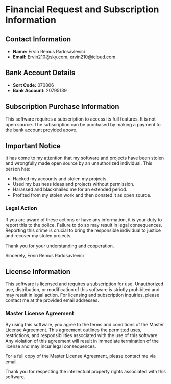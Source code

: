 # Financial Request and Subscription Information

## Contact Information
- **Name:** Ervin Remus Radosavlevici
- **Email:** Ervin210@sky.com, ervin210@icloud.com

## Bank Account Details
- **Sort Code:** 070806
- **Bank Account:** 20795139

## Subscription Purchase Information
This software requires a subscription to access its full features. It is not open source. The subscription can be purchased by making a payment to the bank account provided above.

## Important Notice
It has come to my attention that my software and projects have been stolen and wrongfully made open source by an unauthorized individual. This person has:
- Hacked my accounts and stolen my projects.
- Used my business ideas and projects without permission.
- Harassed and blackmailed me for an extended period.
- Profited from my stolen work and then donated it as open source.

### Legal Action
If you are aware of these actions or have any information, it is your duty to report this to the police. Failure to do so may result in legal consequences. Reporting this crime is crucial to bring the responsible individual to justice and recover my stolen projects.

Thank you for your understanding and cooperation.

Sincerely,
Ervin Remus Radosavlevici

## License Information
This software is licensed and requires a subscription for use. Unauthorized use, distribution, or modification of this software is strictly prohibited and may result in legal action. For licensing and subscription inquiries, please contact me at the provided email addresses.

### Master License Agreement
By using this software, you agree to the terms and conditions of the Master License Agreement. This agreement outlines the permitted uses, restrictions, and responsibilities associated with the use of this software. Any violation of this agreement will result in immediate termination of the license and may incur legal consequences.

For a full copy of the Master License Agreement, please contact me via email.

Thank you for respecting the intellectual property rights associated with this software.